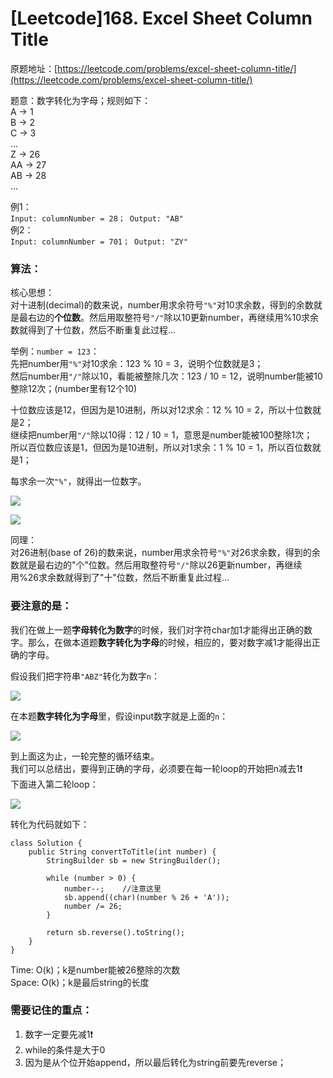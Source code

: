 # \[Leetcode]168. Excel Sheet Column Title

原题地址：[https://leetcode.com/problems/excel-sheet-column-title/](https://leetcode.com/problems/excel-sheet-column-title/)

题意：数字转化为字母；规则如下：\
A -> 1 \
B -> 2 \
C -> 3 \
... \
Z -> 26 \
AA -> 27 \
AB -> 28 \
...

例1：\
`Input: columnNumber = 28； Output: "AB"`\
例2：\
`Input: columnNumber = 701； Output: "ZY"`



### 算法：

核心思想：\
对十进制(decimal)的数来说，number用求余符号`"%"`对10求余数，得到的余数就是最右边的**个位数**。然后用取整符号`"/"`除以10更新number，再继续用%10求余数就得到了十位数，然后不断重复此过程...

举例：`number = 123`：\
先把number用`"%"`对10求余：123 % 10 = 3，说明个位数就是3；\
然后number用`"/"`除以10，看能被整除几次：123 / 10 = 12，说明number能被10整除12次；(number里有12个10)

十位数应该是12，但因为是10进制，所以对12求余：12 % 10 = 2，所以十位数就是2；\
继续把number用`"/"`除以10得：12 / 10 = 1，意思是number能被100整除1次；\
所以百位数应该是1，但因为是10进制，所以对1求余：1 % 10 = 1，所以百位数就是1；

每求余一次`"%"`，就得出一位数字。

![](../../.gitbook/assets/IMG\_6403.jpg)



![](../../.gitbook/assets/IMG\_6405.jpg)

同理：\
对26进制(base of 26)的数来说，number用求余符号`"%"`对26求余数，得到的余数就是最右边的"个"位数。然后用取整符号`"/"`除以26更新number，再继续用%26求余数就得到了"十"位数，然后不断重复此过程...

### 要注意的是：

我们在做上一题**字母转化为数字**的时候，我们对字符char加1才能得出正确的数字。那么，在做本道题**数字转化为字母**的时候，相应的，要对数字减1才能得出正确的字母。

假设我们把字符串`"ABZ"`转化为数字`n`：

![](../../.gitbook/assets/IMG\_6413.jpg)



在本题**数字转化为字母**里，假设input数字就是上面的`n`：

![](../../.gitbook/assets/IMG\_6416.jpg)

到上面这为止，一轮完整的循环结束。\
我们可以总结出，要得到正确的字母，必须要在每一轮loop的开始把n减去1❗️\
下面进入第二轮loop：

![](../../.gitbook/assets/IMG\_64181.jpg)

转化为代码就如下：

```
class Solution {
    public String convertToTitle(int number) {
        StringBuilder sb = new StringBuilder();
        
        while (number > 0) {
            number--;    //注意这里
            sb.append((char)(number % 26 + 'A'));
            number /= 26;
        }

        return sb.reverse().toString();
    }
}
```

Time: O(k)；k是number能被26整除的次数\
Space: O(k)；k是最后string的长度



### 需要记住的重点：

1. 数字一定要先减1❗️
2. while的条件是大于0
3. 因为是从个位开始append，所以最后转化为string前要先reverse；



